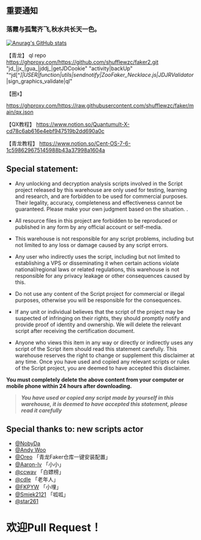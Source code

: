 ## 重要通知
### 落霞与孤鹜齐飞,秋水共长天一色。




[![Anurag's GitHub stats](https://github-readme-stats.vercel.app/api?username=shufflewzc&bg_color=30,e96443,904e95&title_color=fff&text_color=fff)](https://github.com/anuraghazra/github-readme-stats)





【青龙】
ql repo https://ghproxy.com/https://github.com/shufflewzc/faker2.git "jd_|jx_|gua_|jddj_|getJDCookie" "activity|backUp" "^jd[^_]|USER|function|utils|sendnotify|ZooFaker_Necklace.js|JDJRValidator_|sign_graphics_validate|ql"

【圈x】

https://ghproxy.com/https://raw.githubusercontent.com/shufflewzc/faker/main/qx.json

【QX教程】
https://www.notion.so/Quantumult-X-cd78c6ab616e4ebf947519b2dd690a0c

【青龙教程】
https://www.notion.so/Cent-OS-7-6-1c598629675145988b43a37998a1604a




## Special statement:

* Any unlocking and decryption analysis scripts involved in the Script project released by this warehouse are only used for testing, learning and research, and are forbidden to be used for commercial purposes. Their legality, accuracy, completeness and effectiveness cannot be guaranteed. Please make your own judgment based on the situation. .

* All resource files in this project are forbidden to be reproduced or published in any form by any official account or self-media.

* This warehouse is not responsible for any script problems, including but not limited to any loss or damage caused by any script errors.

* Any user who indirectly uses the script, including but not limited to establishing a VPS or disseminating it when certain actions violate national/regional laws or related regulations, this warehouse is not responsible for any privacy leakage or other consequences caused by this.

* Do not use any content of the Script project for commercial or illegal purposes, otherwise you will be responsible for the consequences.

* If any unit or individual believes that the script of the project may be suspected of infringing on their rights, they should promptly notify and provide proof of identity and ownership. We will delete the relevant script after receiving the certification document.

* Anyone who views this item in any way or directly or indirectly uses any script of the Script item should read this statement carefully. This warehouse reserves the right to change or supplement this disclaimer at any time. Once you have used and copied any relevant scripts or rules of the Script project, you are deemed to have accepted this disclaimer.

 **You must completely delete the above content from your computer or mobile phone within 24 hours after downloading.**  </br>
> ***You have used or copied any script made by yourself in this warehouse, it is deemed to have accepted this statement, please read it carefully*** 


## Special thanks to: new scripts actor


* [@NobyDa](https://github.com/NobyDa)
* [@Andy Woo](https://t.me/update_help_group)
* [@Oreo](https://github.com/Oreomeow) 「青龙Faker仓库一键安装配置」
* [@Aaron-lv](https://github.com/Aaron-lv/sync) 「小小」
* [@ccwav](https://github.com/ccwav/QLScript2) 「白嫖榜」
* [@cdle](https://github.com/cdle/carry) 「老年人」
* [@FKPYW](https://github.com/FKPYW/dongge) 「小埋」
* [@Smiek2121](https://github.com/smiek2121/scripts) 「呱呱」
* [@star261](https://github.com/star261/jd) 

# 欢迎Pull Request！
